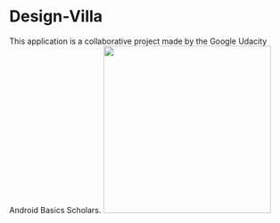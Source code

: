 # Design-Villa
This application is a collaborative project made by the Google Udacity Android Basics Scholars.
<img src = "https://s14.postimg.cc/ioxiu43ap/layout-2018-04-17-055709.png" width="300">
